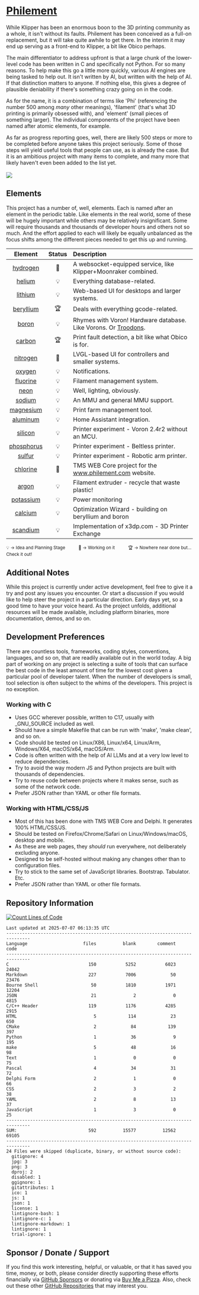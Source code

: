 # [Philement](https://www.philement.com)
While Klipper has been an enormous boon to the 3D printing community as a whole, it isn't without its faults. Philement has been conceived as a full-on replacement, but it will take quite awhile to get there. In the interim it may end up serving as a front-end to Klipper, a bit like Obico perhaps. 

The main differentiator to address upfront is that a large chunk of the lower-level code has been written in C and specifically not Python. For so many reasons. To help make this go a little more quickly, various AI engines are being tasked to help out. It isn't written by AI, but written with the help of AI. If that distinction matters to anyone. If nothing else, this gives a degree of plausible deniability if there's something crazy going on in the code.

As for the name, it is a combination of terms like 'Phi' (referencing the number 500 among *many* other meanings), 'filament' (that's what 3D printing is primarily obsessed with), and 'element' (small pieces of something larger). The individual components of the project have been named after atomic elements, for example.

As far as progress reporting goes, well, there are likely 500 steps or more to be completed before anyone takes this project seriously. Some of those steps will yield useful tools that people can use, as is already the case. But it is an ambitious project with many items to complete, and many more that likely haven't even been added to the list yet.
<br/><br/><img src="https://progressbar-guibranco.vercel.app/16/?scale=500&title=%20Completed%20&width=415&suffix=%20%2F%20500%20Steps">

## Elements
This project has a number of, well, elements. Each is named after an element in the periodic table. Like elements in the real world, some of these will be hugely important while others may be relatively insignificant. Some will require thousands and thousands of developer hours and others not so much. And the effort applied to each will likely be equally unbalanced as the focus shifts among the different pieces needed to get this up and running.

| Element | Status | Description |
|:-------:|:------:|:------------|
| [hydrogen](https://github.com/500Foods/Philement/tree/main/elements/001-hydrogen/README.md) | 🔨 | A websocket-equipped service, like Klipper+Moonraker combined. <tr></tr> |
| [helium](https://github.com/500Foods/Philement/tree/main/elements/002-helium/README.md) | 💡 | Everything database-related. <tr></tr> |
| [lithium](https://github.com/500Foods/Philement/tree/main/elements/003-lithium/README.md) | 💡 | Web-based UI for desktops and larger systems.  <tr></tr> |
| [beryllium](https://github.com/500Foods/Philement/tree/main/elements/004-beryllium/README.md) | 🏆 | Deals with everything gcode-related. <tr></tr> |
| [boron](https://github.com/500Foods/Philement/tree/main/elements/005-boron/README.md) | 💡 | Rhymes with Voron! Hardware database. Like Vorons. Or [Troodons](https://github.com/500Foods/WelcomeToTroodon). <tr></tr> |
| [carbon](https://github.com/500Foods/Philement/tree/main/elements/006-carbon/README.md) | 🏆 | Print fault detection, a bit like what Obico is for. <tr></tr> |
| [nitrogen](https://github.com/500Foods/Philement/tree/main/elements/007-nitrogen/README.md) | 🔨 | LVGL-based UI for controllers and smaller systems. <tr></tr> |
| [oxygen](https://github.com/500Foods/Philement/tree/main/elements/008-oxygen/README.md) | 💡 | Notifications. <tr></tr> |
| [fluorine](https://github.com/500Foods/Philement/tree/main/elements/009-fluorine/README.md) | 💡 | Filament management system. <tr></tr> |
| [neon](https://github.com/500Foods/Philement/tree/main/elements/010-neon/README.md) | 💡 | Well, lighting, obviously. <tr></tr> |
| [sodium](https://github.com/500Foods/Philement/tree/main/elements/011-sodium/README.md) | 💡 | An MMU and general MMU support. <tr></tr> |
| [magnesium](https://github.com/500Foods/Philement/tree/main/elements/012-magnesium/README.md) | 💡 | Print farm management tool. <tr></tr> || 
| [aluminum](https://github.com/500Foods/Philement/tree/main/elements/013-aluminum/README.md) | 💡 | Home Assistant integration. <tr></tr> || 
| [silicon](https://github.com/500Foods/Philement/tree/main/elements/014-silicon/README.md) | 💡 | Printer experiment - Voron 2.4r2 without an MCU. <tr></tr> || 
| [phosphorus](https://github.com/500Foods/Philement/tree/main/elements/015-phosphorus/README.md) | 💡 | Printer experiment - Beltless printer. <tr></tr> || 
| [sulfur](https://github.com/500Foods/Philement/tree/main/elements/016-sulfur/README.md) | 💡 | Printer experiment - Robotic arm printer. <tr></tr> || 
| [chlorine](https://github.com/500Foods/Philement/tree/main/elements/017-chlorine/README.md) | 🔨 | TMS WEB Core project for the www.philement.com website. <tr></tr> || 
| [argon](https://github.com/500Foods/Philement/tree/main/elements/018-argon/README.md) | 💡 | Filament extruder - recycle that waste plastic! <tr></tr> || 
| [potassium](https://github.com/500Foods/Philement/tree/main/elements/019-potassium/README.md) | 💡 | Power monitoring <tr></tr> || 
| [calcium](https://github.com/500Foods/Philement/tree/main/elements/020-calcium/README.md) | 💡 | Optimization Wizard - building on beryllium and boron <tr></tr> || 
| [scandium](https://github.com/500Foods/Philement/tree/main/elements/021-scandium/README.md) | 💡 | Implementation of x3dp.com - 3D Printer Exchange <tr></tr> || 

<sup>💡 → Idea and Planning Stage &nbsp;&nbsp;&nbsp;&nbsp;&nbsp;&nbsp;&nbsp;&nbsp;&nbsp; 🔨 → Working on it &nbsp;&nbsp;&nbsp;&nbsp;&nbsp;&nbsp;&nbsp;&nbsp;&nbsp; 🏆 → Nowhere near done but... Check it out!</sup>

## Additional Notes
While this project is currently under active development, feel free to give it a try and post any issues you encounter.  Or start a discussion if you would like to help steer the project in a particular direction.  Early days yet, so a good time to have your voice heard.  As the project unfolds, additional resources will be made available, including platform binaries, more documentation, demos, and so on.

## Development Preferences
There are countless tools, frameworks, coding styles, conventions, languages, and so on, that are readily available out in the world today. A big part of working on any project is selecting a suite of tools that can surface the best code in the least amount of time for the lowest cost given a particular pool of developer talent. When the number of developers is small, tool selection is often subject to the whims of the developers. This project is no exception.

### Working with C
- Uses GCC wherever possible, written to C17, usually with _GNU_SOURCE included as well.
- Should have a simple Makefile that can be run with 'make', 'make clean', and so on.
- Code should be tested on Linux/X86, Linux/x64, Linux/Arm, Windows/X64, macOS/x64, macOS/Arm.
- Code is often written with the help of AI LLMs and at a very low level to reduce dependencies.
- Try to avoid the way modern JS and Python projects are built with thousands of dependencies.
- Try to reuse code between projects where it makes sense, such as some of the network code.
- Prefer JSON rather than YAML or other file formats.

### Working with HTML/CSS/JS
- Most of this has been done with TMS WEB Core and Delphi. It generates 100% HTML/CSS/JS.
- Should be tested on Firefox/Chrome/Safari on Linux/Windows/macOS, desktop and mobile.
- As these are web pages, they *should* run everywhere, not deliberately excluding anyone.
- Designed to be self-hosted without making any changes other than to configuration files.
- Try to stick to the same set of JavaScript libraries. Bootstrap. Tabulator. Etc.
- Prefer JSON rather than YAML or other file formats.

## Repository Information 
[![Count Lines of Code](https://github.com/500Foods/Philement/actions/workflows/main.yml/badge.svg)](https://github.com/500Foods/Philement/actions/workflows/main.yml)
<!--CLOC-START -->
```cloc
Last updated at 2025-07-07 06:13:35 UTC
-------------------------------------------------------------------------------
Language                     files          blank        comment           code
-------------------------------------------------------------------------------
C                              150           5252           6023          24042
Markdown                       227           7006             50          23476
Bourne Shell                    50           1810           1971          12204
JSON                            21              2              0           4815
C/C++ Header                   119           1176           4285           2915
HTML                             5            114             23            650
CMake                            2             84            139            397
Python                           1             36              9            195
make                             5             48             16             98
Text                             1              0              0             75
Pascal                           4             34             31             72
Delphi Form                      2              1              0             66
CSS                              2              3              2             38
YAML                             2              8             13             37
JavaScript                       1              3              0             25
-------------------------------------------------------------------------------
SUM:                           592          15577          12562          69105
-------------------------------------------------------------------------------
24 Files were skipped (duplicate, binary, or without source code):
  gitignore: 4
  jpg: 3
  png: 3
  dproj: 2
  disabled: 1
  ggignore: 1
  gitattributes: 1
  ico: 1
  js: 1
  json: 1
  license: 1
  lintignore-bash: 1
  lintignore-c: 1
  lintignore-markdown: 1
  lintignore: 1
  trial-ignore: 1
```
<!--CLOC-END-->

## Sponsor / Donate / Support
If you find this work interesting, helpful, or valuable, or that it has saved you time, money, or both, please consider directly supporting these efforts financially via [GitHub Sponsors](https://github.com/sponsors/500Foods) or donating via [Buy Me a Pizza](https://www.buymeacoffee.com/andrewsimard500). Also, check out these other [GitHub Repositories](https://github.com/500Foods?tab=repositories&q=&sort=stargazers) that may interest you.

